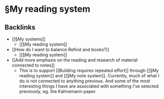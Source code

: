 # §My reading system

## Backlinks
* [[§My systems]]
	* [[§My reading system]]
* [[How do I want to balance Refind and books?]]
	* [[§My reading system]]
* [[Add more emphasis on the reading and research of material connected to notes]]
	* This is to support [[Building requires repeated effort]] through [[§My reading system]] and [[§My note system]]. Currently, much of what I do is not connected to anything previous. And some of the most interesting things I have are associated with something I've selected previously, eg. the Kahnemann paper. 

<!-- #Life #p2 -->

<!-- {BearID:72551C9D-ADCD-48CE-8B6C-221994CF46CF-2532-0000086FAD75D164} -->
